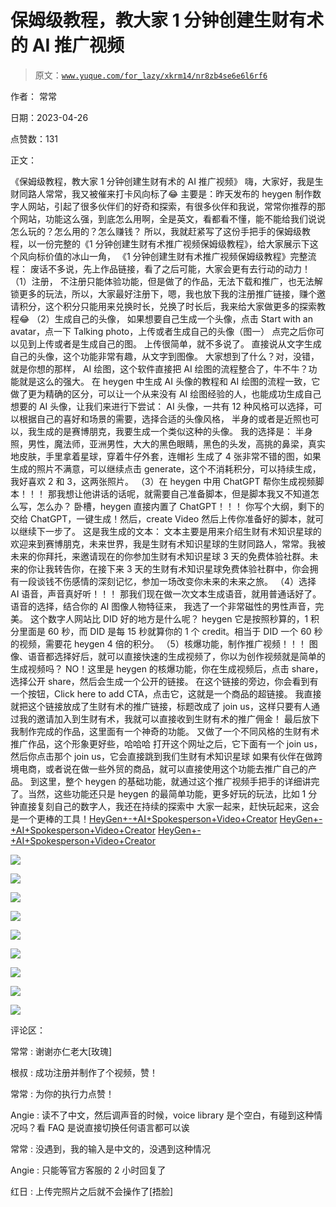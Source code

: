 # 保姆级教程，教大家 1 分钟创建生财有术的 AI 推广视频

> 原文：[`www.yuque.com/for_lazy/xkrm14/nr8zb4se6e6l6rf6`](https://www.yuque.com/for_lazy/xkrm14/nr8zb4se6e6l6rf6)

作者： 常常

日期：2023-04-26

点赞数：131

正文：

《保姆级教程，教大家 1 分钟创建生财有术的 AI 推广视频》 嗨，大家好，我是生财同路人常常，我又被催来打卡风向标了😂 主要是：昨天发布的 heygen 制作数字人网站，引起了很多伙伴们的好奇和探索，有很多伙伴和我说，常常你推荐的那个网站，功能这么强，到底怎么用啊，全是英文，看都看不懂，能不能给我们说说怎么玩的？怎么用的？怎么赚钱？ 所以，我就赶紧写了这份手把手的保姆级教程，以一份完整的《1 分钟创建生财有术推广视频保姆级教程》，给大家展示下这个风向标价值的冰山一角， 《1 分钟创建生财有术推广视频保姆级教程》完整流程： 废话不多说，先上作品链接，看了之后可能，大家会更有去行动的动力！ （1）注册， 不注册只能体验功能，但是做了的作品，无法下载和推广，也无法解锁更多的玩法，所以，大家最好注册下，嗯，我也放下我的注册推广链接，赚个邀请积分，这个积分只能用来兑换时长，兑换了时长后，我来给大家做更多的探索教程😂 （2）生成自己的头像， 如果想要自己生成一个头像，点击 Start with an avatar，点一下 Talking photo，上传或者生成自己的头像（图一） 点完之后你可以见到上传或者是生成自己的图。 上传很简单，就不多说了。 直接说从文字生成自己的头像，这个功能非常有趣，从文字到图像。 大家想到了什么？对，没错，就是你想的那样， AI 绘图，这个软件直接把 AI 绘图的流程整合了，牛不牛？功能就是这么的强大。 在 heygen 中生成 AI 头像的教程和 AI 绘图的流程一致，它做了更为精确的区分，可以让一个从来没有 AI 绘图经验的人，也能成功生成自己想要的 AI 头像，让我们来进行下尝试： AI 头像，一共有 12 种风格可以选择，可以根据自己的喜好和场景的需要，选择合适的头像风格， 半身的或者是近照也可以，我生成的是赛博朋克，我要生成一个类似这种的头像。 我的选择是： 半身照，男性，魔法师，亚洲男性，大大的黑色眼睛，黑色的头发，高挑的鼻梁，真实地皮肤，手里拿着星球，穿着牛仔外套，连帽衫 生成了 4 张非常不错的图，如果生成的照片不满意，可以继续点击 generate，这个不消耗积分，可以持续生成，我好喜欢 2 和 3，这两张照片。 （3）在 heygen 中用 ChatGPT 帮你生成视频脚本！！！ 那我想让他讲话的话呢，就需要自己准备脚本，但是脚本我又不知道怎么写，怎么办？ 卧槽，heygen 直接内置了 ChatGPT！！！ 你写个大纲，剩下的交给 ChatGPT，一键生成！然后，create Video 然后上传你准备好的脚本，就可以继续下一步了。 这是我生成的文本： 文本主要是用来介绍生财有术知识星球的 欢迎来到赛博朋克，未来世界，我是生财有术知识星球的生财同路人，常常。我被未来的你拜托，来邀请现在的你参加生财有术知识星球 3 天的免费体验社群。未来的你让我转告你，在接下来 3 天的生财有术知识星球免费体验社群中，你会拥有一段谈钱不伤感情的深刻记忆，参加一场改变你未来的未来之旅。 （4）选择 AI 语音，声音真好听！！！ 那我们现在做一次文本生成语音，就用普通话好了。语音的选择，结合你的 AI 图像人物特征来， 我选了一个非常磁性的男性声音，完美。 这个数字人网站比 DID 好的地方是什么呢？ heygen 它是按照秒算的，1 积分里面是 60 秒，而 DID 是每 15 秒就算你的 1 个 credit。相当于 DID 一个 60 秒的视频，需要花 heygen 4 倍的积分。 （5）核爆功能，制作推广视频！！！ 图像、语音都选择好后，就可以直接快速的生成视频了，你以为创作视频就是简单的生成视频吗？ NO！这里是 heygen 的核爆功能，你在生成视频后，点击 share，选择公开 share，然后会生成一个公开的链接。 在这个链接的旁边，你会看到有一个按钮，Click here to add CTA，点击它，这就是一个商品的超链接。 我直接就把这个链接放成了生财有术的推广链接，标题改成了 join us，这样只要有人通过我的邀请加入到生财有术，我就可以直接收到生财有术的推广佣金！ 最后放下我制作完成的作品，这里面有一个神奇的功能。 又做了一个不同风格的生财有术推广作品，这个形象更好些，哈哈哈 打开这个网址之后，它下面有一个 join us，然后你点击那个 join us，它会直接跳到我们生财有术知识星球 如果有伙伴在做跨境电商，或者说在做一些外贸的商品，就可以直接使用这个功能去推广自己的产品。 到这里，整个 heygen 的基础功能，就通过这个推广视频手把手的详细讲完了。当然，这些功能还只是 heygen 的最简单功能，更多好玩的玩法，比如 1 分钟直接复刻自己的数字人，我还在持续的探索中 大家一起来，赶快玩起来，这会是一个更棒的工具！[HeyGen+-+AI+Spokesperson+Video+Creator](https://app.heygen.com/share/9e73810f0f914d6b89fd2f3f1fc29b8d) [HeyGen+-+AI+Spokesperson+Video+Creator](https://app.heygen.com/share/9e73810f0f914d6b89fd2f3f1fc29b8d) [HeyGen+-+AI+Spokesperson+Video+Creator](https://app.heygen.com/share/e39cb1a1de20417ba575951583b6129d)

![](img/660ec964e4c46a0de79de00c4984e945.png)

![](img/83f19372cd80dede193156d5e8660d2a.png)  

![](img/21e65a257b029188901a8b31f1f1bfce.png)

![](img/9612960a9824755ebd36ed8a6e7af838.png)

![](img/e903cc412f282a3f40ee02e1922a4517.png)

![](img/d4a234ae2973ae0e3937e4f26dd05283.png)

![](img/23c6c862f76f668241da141896bd244a.png)

![](img/cdea10dacecc37b8c6a5db7418a77ea3.png)

![](img/62257eeb353e34d03d7b04cbd757fc4d.png)

评论区：

常常 : 谢谢亦仁老大[玫瑰]

根叔 : 成功注册并制作了个视频，赞！

常常 : 为你的执行力点赞！

Angie : 读不了中文，然后调声音的时候，voice library 是个空白，有碰到这种情况吗？看 FAQ 是说直接切换任何语言都可以诶

常常 : 没遇到，我的输入是中文的，没遇到这种情况

Angie : 只能等官方客服的 2 小时回复了

红日 : 上传完照片之后就不会操作了[捂脸]



